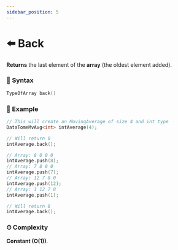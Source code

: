 ```yaml
---
sidebar_position: 5
---
```


# ⬅️ Back

**Returns** the last element of the **array** (the oldest element added).

### 📝 Syntax

```cpp
TypeOfArray back()
```

### 🔮 Example

```cpp
// This will create an MovingAverage of size 4 and int type
DataTomeMvAvg<int> intAverage(4);

// Will return 0
intAverage.back();

// Array: 8 0 0 0
intAverage.push(8);
// Array: 7 8 0 0
intAverage.push(7);
// Array: 12 7 8 0
intAverage.push(12);
// Array: 1 12 7 8
intAverage.push(1);

// Will return 8
intAverage.back();
```

### ⏱ Complexity

**Constant (O(1))**.

